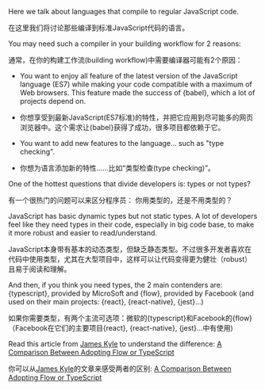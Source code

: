 Here we talk about languages that compile to regular JavaScript code.

在这里我们将讨论那些编译到标准JavaScript代码的语言。

You may need such a compiler in your building workflow for 2 reasons:

通常，在你的构建工作流(building workflow)中需要编译器可能有2个原因：

* You want to enjoy all feature of the latest version of the JavaScript language (ES7) while making your code compatible with a maximum of Web browsers. This feature made the success of {babel}, which a lot of projects depend on.
* 你想享受到最新JavaScript(ES7标准)的特性，并把它应用到尽可能多的网页浏览器中。这个需求让{babel}获得了成功，很多项目都依赖于它。

* You want to add new features to the language... such as "type checking".
* 你想为语言添加新的特性……比如“类型检查(type checking)”。

One of the hottest questions that divide developers is: types or not types?

有一个很热门的问题可以来区分程序员： 你用类型的，还是不用类型的？

JavaScript has basic dynamic types but not static types. A lot of developers feel like they need types in their code, especially in big code base, to make it more robust and easier to read/understand.

JavaScript本身带有基本的动态类型，但缺乏静态类型。不过很多开发者喜欢在代码中使用类型，尤其在大型项目中，这样可以让代码变得更为健壮（robust）且易于阅读和理解。

And then, if you think you need types, the 2 main contenders are: {typescript}, provided by MicroSoft and {flow}, provided by Facebook (and used on their main projects: {react}, {react-native}, {jest}...)

如果你需要类型，有两个主流可选项：微软的{typescript}和Facebook的{flow}（Facebook在它们的主要项目{react}, {react-native}, {jest}...中有使用)

Read this article from [James Kyle](https://github.com/thejameskyle) to understand the difference: [A Comparison Between Adopting Flow or TypeScript](https://medium.com/the-thinkmill/adopting-flow-typescript-3549a3a36d51)

你可以从[James Kyle](https://github.com/thejameskyle)的文章来感受两者的区别: [A Comparison Between Adopting Flow or TypeScript](https://medium.com/the-thinkmill/adopting-flow-typescript-3549a3a36d51)
